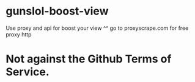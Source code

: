 # gunslol-boost-view
Use proxy and api for boost your view ^^ 
go to proxyscrape.com for free proxy http

# Not against the Github Terms of Service.
